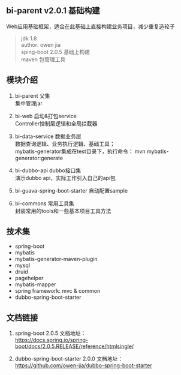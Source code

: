 ## bi-parent v2.0.1 基础构建  

Web应用基础框架，适合在此基础上直接构建业务项目，减少重复造轮子

> jdk 1.8  
> author: owen jia  
> sping-boot 2.0.5 基础上构建  
> maven 包管理工具  

## 模块介绍

1. bi-parent 父集  
集中管理jar  

2. bi-web 启动&打包service   
Controller控制层逻辑和全局拦截器

3. bi-data-service 数据业务层   
数据查询逻辑、业务执行逻辑、基础工具；  
mybatis-generator集成在test目录下，执行命令： mvn mybatis-generator:generate  

4. bi-dubbo-api dubbo接口集  
演示dubbo api，实际工作引入自己的api包

5. bi-guava-spring-boot-starter 自动配置sample

6. bi-commons 常用工具集  
封装常用的tools和一些基本项目工具方法

## 技术集

* spring-boot
* mybatis
* mybatis-generator-maven-plugin
* mysql
* druid
* pagehelper
* mybatis-mapper
* spring framework: mvc & common
* dubbo-spring-boot-starter

## 文档链接

1. spring-boot 2.0.5 文档地址：   
https://docs.spring.io/spring-boot/docs/2.0.5.RELEASE/reference/htmlsingle/  

2. dubbo-spring-boot-starter 2.0.0 文档地址：  
https://github.com/owen-jia/dubbo-spring-boot-starter


